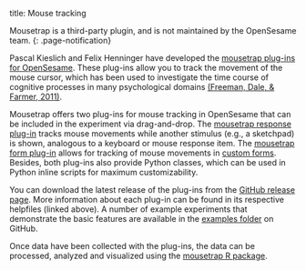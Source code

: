 title: Mouse tracking

Mousetrap is a third-party plugin, and is not maintained by the OpenSesame team.
{: .page-notification}

Pascal Kieslich and Felix Henninger have developed the [mousetrap plug-ins for OpenSesame](https://github.com/PascalKieslich/mousetrap-os). These plug-ins allow you to track the movement of the mouse cursor, which has been used to investigate the time course of cognitive processes in many psychological domains [(Freeman, Dale, & Farmer, 2011)](http://dx.doi.org/10.3389/fpsyg.2011.00059).

Mousetrap offers two plug-ins for mouse tracking in OpenSesame that can be included in the experiment via drag-and-drop.
The [mousetrap response plug-in](https://github.com/PascalKieslich/mousetrap-os/blob/master/plugins/mousetrap_response/mousetrap_response.md) tracks mouse movements while another stimulus (e.g., a sketchpad) is shown, analogous to a keyboard or mouse response item.
The [mousetrap form plug-in](https://github.com/PascalKieslich/mousetrap-os/blob/master/plugins/mousetrap_form/mousetrap_form.md) allows for tracking of mouse movements in [custom forms](/forms/custom-forms).
Besides, both plug-ins also provide Python classes, which can be used in Python inline scripts for maximum customizability.

You can download the latest release of the plug-ins from the [GitHub release page](https://github.com/PascalKieslich/mousetrap-os/releases). More information about each plug-in can be found in its respective helpfiles (linked above). A number of example experiments that demonstrate the basic features are available in the [examples folder](https://github.com/PascalKieslich/mousetrap-os/tree/master/examples) on GitHub.

Once data have been collected with the plug-ins, the data can be processed, analyzed and visualized using the [mousetrap R package](https://github.com/PascalKieslich/mousetrap).
